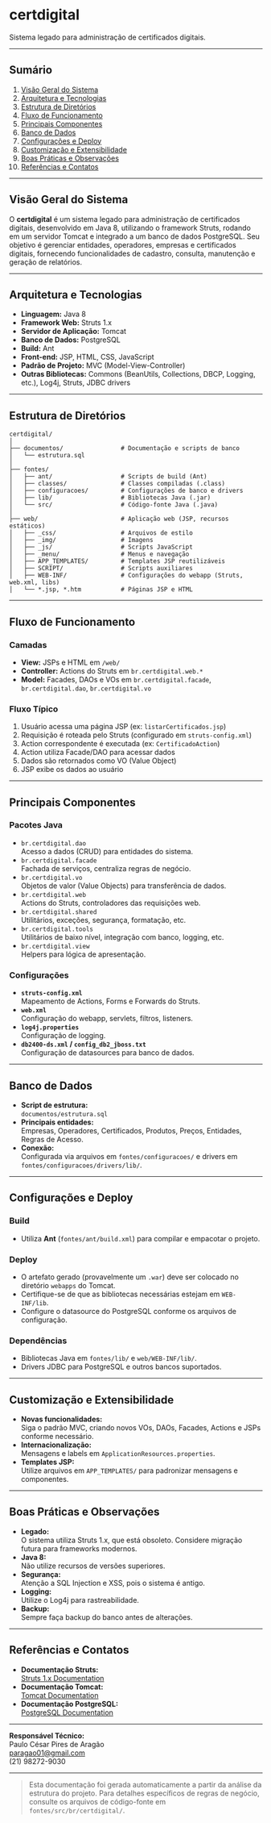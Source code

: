 # certdigital

Sistema legado para administração de certificados digitais.

---

## Sumário

1. [Visão Geral do Sistema](#visão-geral-do-sistema)
2. [Arquitetura e Tecnologias](#arquitetura-e-tecnologias)
3. [Estrutura de Diretórios](#estrutura-de-diretórios)
4. [Fluxo de Funcionamento](#fluxo-de-funcionamento)
5. [Principais Componentes](#principais-componentes)
6. [Banco de Dados](#banco-de-dados)
7. [Configurações e Deploy](#configurações-e-deploy)
8. [Customização e Extensibilidade](#customização-e-extensibilidade)
9. [Boas Práticas e Observações](#boas-práticas-e-observações)
10. [Referências e Contatos](#referências-e-contatos)

---

## Visão Geral do Sistema

O **certdigital** é um sistema legado para administração de certificados digitais, desenvolvido em Java 8, utilizando o framework Struts, rodando em um servidor Tomcat e integrado a um banco de dados PostgreSQL. Seu objetivo é gerenciar entidades, operadores, empresas e certificados digitais, fornecendo funcionalidades de cadastro, consulta, manutenção e geração de relatórios.

---

## Arquitetura e Tecnologias

- **Linguagem:** Java 8
- **Framework Web:** Struts 1.x
- **Servidor de Aplicação:** Tomcat
- **Banco de Dados:** PostgreSQL
- **Build:** Ant
- **Front-end:** JSP, HTML, CSS, JavaScript
- **Padrão de Projeto:** MVC (Model-View-Controller)
- **Outras Bibliotecas:** Commons (BeanUtils, Collections, DBCP, Logging, etc.), Log4j, Struts, JDBC drivers

---

## Estrutura de Diretórios

```
certdigital/
│
├── documentos/                # Documentação e scripts de banco
│   └── estrutura.sql
│
├── fontes/
│   ├── ant/                   # Scripts de build (Ant)
│   ├── classes/               # Classes compiladas (.class)
│   ├── configuracoes/         # Configurações de banco e drivers
│   ├── lib/                   # Bibliotecas Java (.jar)
│   └── src/                   # Código-fonte Java (.java)
│
├── web/                       # Aplicação web (JSP, recursos estáticos)
│   ├── _css/                  # Arquivos de estilo
│   ├── _img/                  # Imagens
│   ├── _js/                   # Scripts JavaScript
│   ├── _menu/                 # Menus e navegação
│   ├── APP_TEMPLATES/         # Templates JSP reutilizáveis
│   ├── SCRIPT/                # Scripts auxiliares
│   ├── WEB-INF/               # Configurações do webapp (Struts, web.xml, libs)
│   └── *.jsp, *.htm           # Páginas JSP e HTML
```

---

## Fluxo de Funcionamento

### Camadas

- **View:** JSPs e HTML em `/web/`
- **Controller:** Actions do Struts em `br.certdigital.web.*`
- **Model:** Facades, DAOs e VOs em `br.certdigital.facade`, `br.certdigital.dao`, `br.certdigital.vo`

### Fluxo Típico

1. Usuário acessa uma página JSP (ex: `listarCertificados.jsp`)
2. Requisição é roteada pelo Struts (configurado em `struts-config.xml`)
3. Action correspondente é executada (ex: `CertificadoAction`)
4. Action utiliza Facade/DAO para acessar dados
5. Dados são retornados como VO (Value Object)
6. JSP exibe os dados ao usuário

---

## Principais Componentes

### Pacotes Java

- `br.certdigital.dao`  
  Acesso a dados (CRUD) para entidades do sistema.
- `br.certdigital.facade`  
  Fachada de serviços, centraliza regras de negócio.
- `br.certdigital.vo`  
  Objetos de valor (Value Objects) para transferência de dados.
- `br.certdigital.web`  
  Actions do Struts, controladores das requisições web.
- `br.certdigital.shared`  
  Utilitários, exceções, segurança, formatação, etc.
- `br.certdigital.tools`  
  Utilitários de baixo nível, integração com banco, logging, etc.
- `br.certdigital.view`  
  Helpers para lógica de apresentação.

### Configurações

- **`struts-config.xml`**  
  Mapeamento de Actions, Forms e Forwards do Struts.
- **`web.xml`**  
  Configuração do webapp, servlets, filtros, listeners.
- **`log4j.properties`**  
  Configuração de logging.
- **`db2400-ds.xml` / `config_db2_jboss.txt`**  
  Configuração de datasources para banco de dados.

---

## Banco de Dados

- **Script de estrutura:**  
  `documentos/estrutura.sql`
- **Principais entidades:**  
  Empresas, Operadores, Certificados, Produtos, Preços, Entidades, Regras de Acesso.
- **Conexão:**  
  Configurada via arquivos em `fontes/configuracoes/` e drivers em `fontes/configuracoes/drivers/lib/`.

---

## Configurações e Deploy

### Build

- Utiliza **Ant** (`fontes/ant/build.xml`) para compilar e empacotar o projeto.

### Deploy

- O artefato gerado (provavelmente um `.war`) deve ser colocado no diretório `webapps` do Tomcat.
- Certifique-se de que as bibliotecas necessárias estejam em `WEB-INF/lib`.
- Configure o datasource do PostgreSQL conforme os arquivos de configuração.

### Dependências

- Bibliotecas Java em `fontes/lib/` e `web/WEB-INF/lib/`.
- Drivers JDBC para PostgreSQL e outros bancos suportados.

---

## Customização e Extensibilidade

- **Novas funcionalidades:**  
  Siga o padrão MVC, criando novos VOs, DAOs, Facades, Actions e JSPs conforme necessário.
- **Internacionalização:**  
  Mensagens e labels em `ApplicationResources.properties`.
- **Templates JSP:**  
  Utilize arquivos em `APP_TEMPLATES/` para padronizar mensagens e componentes.

---

## Boas Práticas e Observações

- **Legado:**  
  O sistema utiliza Struts 1.x, que está obsoleto. Considere migração futura para frameworks modernos.
- **Java 8:**  
  Não utilize recursos de versões superiores.
- **Segurança:**  
  Atenção a SQL Injection e XSS, pois o sistema é antigo.
- **Logging:**  
  Utilize o Log4j para rastreabilidade.
- **Backup:**  
  Sempre faça backup do banco antes de alterações.

---

## Referências e Contatos

- **Documentação Struts:**  
  [Struts 1.x Documentation](https://struts.apache.org/1.x/)
- **Documentação Tomcat:**  
  [Tomcat Documentation](https://tomcat.apache.org/tomcat-8.5-doc/)
- **Documentação PostgreSQL:**  
  [PostgreSQL Documentation](https://www.postgresql.org/docs/)

---

**Responsável Técnico:**  
Paulo César Pires de Aragão  
paragao01@gmail.com  
(21) 98272-9030

---

> Esta documentação foi gerada automaticamente a partir da análise da estrutura do projeto. Para detalhes específicos de regras de negócio, consulte os arquivos de código-fonte em `fontes/src/br/certdigital/`. 
